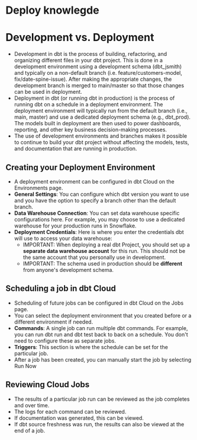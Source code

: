 # Deploy knowlegde
# Development vs. Deployment
- Development in dbt is the process of building, refactoring, and organizing different files in your dbt project. This is done in a development environment using a development schema (dbt_jsmith) and typically on a non-default branch (i.e. feature/customers-model, fix/date-spine-issue). After making the appropriate changes, the development branch is merged to main/master so that those changes can be used in deployment.
- Deployment in dbt (or running dbt in production) is the process of running dbt on a schedule in a deployment environment. The deployment environment will typically run from the default branch (i.e., main, master) and use a dedicated deployment schema (e.g., dbt_prod). The models built in deployment are then used to power dashboards, reporting, and other key business decision-making processes.
- The use of development environments and branches makes it possible to continue to build your dbt project without affecting the models, tests, and documentation that are running in production.
## Creating your Deployment Environment
- A deployment environment can be configured in dbt Cloud on the Environments page.
- **General Settings**: You can configure which dbt version you want to use and you have the option to specify a branch other than the default branch.
- **Data Warehouse Connection**: You can set data warehouse specific configurations here. For example, you may choose to use a dedicated warehouse for your production runs in Snowflake.
- **Deployment Credentials**: Here is where you enter the credentials dbt will use to access your data warehouse:
    - IMPORTANT: When deploying a real dbt Project, you should set up a **separate data warehouse account** for this run. This should not be the same account that you personally use in development.
    - IMPORTANT: The schema used in production should be **different** from anyone's development schema.
## Scheduling a job in dbt Cloud
- Scheduling of future jobs can be configured in dbt Cloud on the Jobs page.
- You can select the deployment environment that you created before or a different environment if needed.
- **Commands**: A single job can run multiple dbt commands. For example, you can run dbt run and dbt test back to back on a schedule. You don't need to configure these as separate jobs.
- **Triggers**: This section is where the schedule can be set for the particular job.
- After a job has been created, you can manually start the job by selecting Run Now

## Reviewing Cloud Jobs
- The results of a particular job run can be reviewed as the job completes and over time.
- The logs for each command can be reviewed.
- If documentation was generated, this can be viewed.
- If dbt source freshness was run, the results can also be viewed at the end of a job.